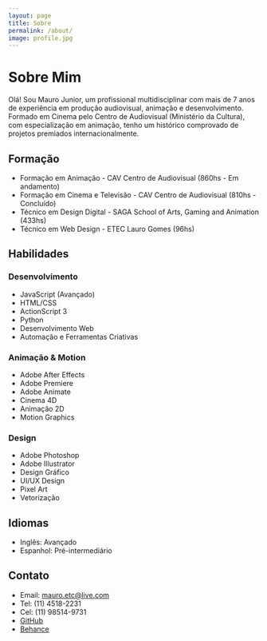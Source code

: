 ```yaml
---
layout: page
title: Sobre
permalink: /about/
image: profile.jpg
---
```


# Sobre Mim

Olá! Sou Mauro Junior, um profissional multidisciplinar com mais de 7 anos de experiência em produção audiovisual, animação e desenvolvimento. Formado em Cinema pelo Centro de Audiovisual (Ministério da Cultura), com especialização em animação, tenho um histórico comprovado de projetos premiados internacionalmente.

## Formação

- Formação em Animação - CAV Centro de Audiovisual (860hs - Em andamento)
- Formação em Cinema e Televisão - CAV Centro de Audiovisual (810hs - Concluído)
- Técnico em Design Digital - SAGA School of Arts, Gaming and Animation (433hs)
- Técnico em Web Design - ETEC Lauro Gomes (96hs)

## Habilidades

### Desenvolvimento
- JavaScript (Avançado)
- HTML/CSS
- ActionScript 3
- Python
- Desenvolvimento Web
- Automação e Ferramentas Criativas

### Animação & Motion
- Adobe After Effects
- Adobe Premiere
- Adobe Animate
- Cinema 4D
- Animação 2D
- Motion Graphics

### Design
- Adobe Photoshop
- Adobe Illustrator
- Design Gráfico
- UI/UX Design
- Pixel Art
- Vetorização

## Idiomas
- Inglês: Avançado
- Espanhol: Pré-intermediário

## Contato

- Email: mauro.etc@live.com
- Tel: (11) 4518-2231
- Cel: (11) 98514-9731
- [GitHub](https://github.com/Mauroetc)
- [Behance](https://www.behance.net/gallery/65727549/Portifolio-2018-Mauro-Junior)